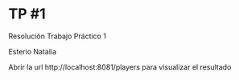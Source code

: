 # TP #1
Resolución Trabajo Práctico 1

Esterio Natalia 

Abrir la url http://localhost:8081/players para visualizar el resultado
